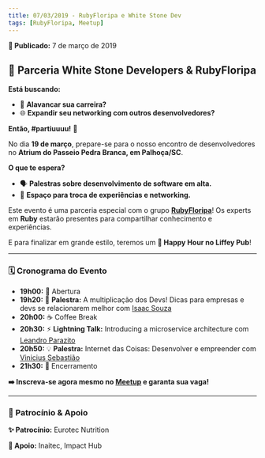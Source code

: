 ```yaml
---
title: 07/03/2019 - RubyFloripa e White Stone Dev
tags: [RubyFloripa, Meetup]
---
```


**📅 Publicado:** 7 de março de 2019

## 🤝 Parceria White Stone Developers & RubyFloripa

**Está buscando:**

* 🚀  **Alavancar sua carreira?**
* 🌐  **Expandir seu networking com outros desenvolvedores?**

**Então, #partiuuuu!**  🎉

No dia **19 de março**, prepare-se para o nosso encontro de desenvolvedores no **Atrium do Passeio Pedra Branca, em Palhoça/SC**.

**O que te espera?**

* 🗣️  **Palestras sobre desenvolvimento de software em alta.**
* 🔄  **Espaço para troca de experiências e networking.**

Este evento é uma parceria especial com o grupo **[RubyFloripa](https://ruby.floripa.br/)**! Os experts em **Ruby** estarão presentes para compartilhar conhecimento e experiências.

E para finalizar em grande estilo, teremos um **🍻 Happy Hour no Liffey Pub**!

---

### 🗓️ Cronograma do Evento

* **19h00:**  🚪 Abertura
* **19h20:**  🎤 **Palestra:** A multiplicação dos Devs! Dicas para empresas e devs se relacionarem melhor com [Isaac Souza](https://www.linkedin.com/in/isaacfsouza)
* **20h00:**  ☕ Coffee Break
* **20h30:**  ⚡ **Lightning Talk:** Introducing a microservice architecture com [Leandro Parazito](https://twitter.com/parazito)
* **20h50:**  💡 **Palestra:** Internet das Coisas: Desenvolver e empreender com [Vinicius Sebastião](https://www.linkedin.com/in/viniciusconex/)
* **21h30:**  🏁 Encerramento

**➡️ Inscreva-se agora mesmo no [Meetup](https://www.meetup.com/pt-BR/rubyfloripa/events/259325157/) e garanta sua vaga!**

---

### 🏢 Patrocínio & Apoio

**✨ Patrocínio:**  Eurotec Nutrition

**🤝 Apoio:** Inaitec, Impact Hub
